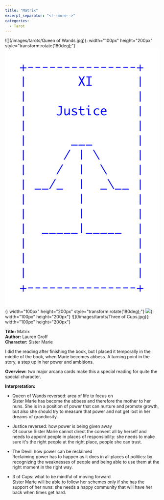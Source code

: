 ```yaml
---
title: "Matrix"
excerpt_separator: "<!--more-->"
categories:
  - Tarot
---
```


![](/images/tarots/Queen of Wands.jpg){: width="100px" height="200px" style="transform:rotate(180deg);"}
![](/images/tarots/Justice.jpg){: width="100px" height="200px" style="transform:rotate(180deg);"}
![](/images/tarots/Devil.jpg){: width="100px" height="200px"}
![](/images/tarots/Three of Cups.jpg){: width="100px" height="200px"}

**Title:** Matrix \
**Author:** Lauren Groff \
**Character:** Sister Marie

I did the reading after finishing the book, but I placed it temporally in the middle of the book, when Marie becomes abbess. A turning point in the story, a step up in her power and ambitions.

<!--more-->

**Overview:** two major arcana cards make this a special reading for quite the special character.

**Interpretation:**

* Queen of Wands reversed: area of life to focus on \
Sister Marie has become the abbess and therefore the mother to her nuns. She is in a position of power that can nurture and  promote growth, but also she should try to measure that power and not get lost in her dreams of grandiosity.

* Justice reversed: how power is being given away \
Of course Sister Marie cannot direct the convent all by herself and needs to appoint people in places of responsibility: she needs to make sure it's the right people at the right place, people she can trust.

* The Devil: how power can be reclaimed \
Reclaiming power has to happen as it does in all places of politics: by recognizing the weaknesses of people and being able to use them at the right moment in the right way.

* 3 of Cups: what to be mindful of moving forward \
Sister Marie will be able to follow her schemes only if she has the support of her nuns: she needs a happy community that will have her back when times get hard.